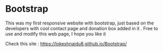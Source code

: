 # Bootstrap
This was my first responsive website with bootstrap, just based on the developers with cool contact page and donation box added in it . Free to use and modify this web page, I hope you like it 


Check this site : https://lokeshnaidu8.github.io/Bootstrap/
